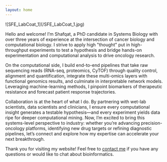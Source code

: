 ```yaml
---
layout: home
---
```


<div class="profile-section">
 ![SFE_LabCoat_1](/SFE_LabCoat_1.jpg) 
  <div class="intro-text">
    <p>Hello and welcome! I’m Shafqat, a PhD candidate in Systems Biology with over three years of experience at the intersection of cancer biology and computational biology. I strive to apply high "thought" put in high-throughput experiments to test a hypothesis and bridge hands-on experimentation and computational analysis to drive oncology research. 

On the computational side, I build end-to-end pipelines that take raw sequencing reads (RNA-seq, proteomics, CyTOF) through quality control, alignment and quantification, integrate these multi-omics layers with functional genomics results, and culminate in interpretable network models. Leveraging machine-learning methods, I pinpoint biomarkers of therapeutic resistance and forecast patient response trajectories. 

Collaboration is at the heart of what I do. By partnering with wet-lab scientists, data scientists and clinicians, I ensure every computational insight generates a testable hypothesis—and every experiment yields data ripe for deeper computational mining. Now, I’m excited to bring this systems-level perspective to industry: whether you’re advancing precision-oncology platforms, identifying new drug targets or refining diagnostic pipelines, let’s connect and explore how my expertise can accelerate your next breakthrough.</p>

    

Thank you for visiting my website! Feel free to [contact me](/contact) if you have any questions or would like to chat about bioinformatics.
